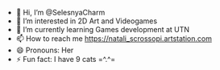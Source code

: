 - 👋 Hi, I’m @SelesnyaCharm
- 👀 I’m interested in 2D Art and Videogames
- 🌱 I’m currently learning Games development at UTN
- 📫 How to reach me https://natali_scrossopi.artstation.com
- 😄 Pronouns: Her
- ⚡ Fun fact: I have 9 cats =^.^=

<!---
SelesnyaCharm/SelesnyaCharm is a ✨ special ✨ repository because its `README.md` (this file) appears on your GitHub profile.
You can click the Preview link to take a look at your changes.
--->
